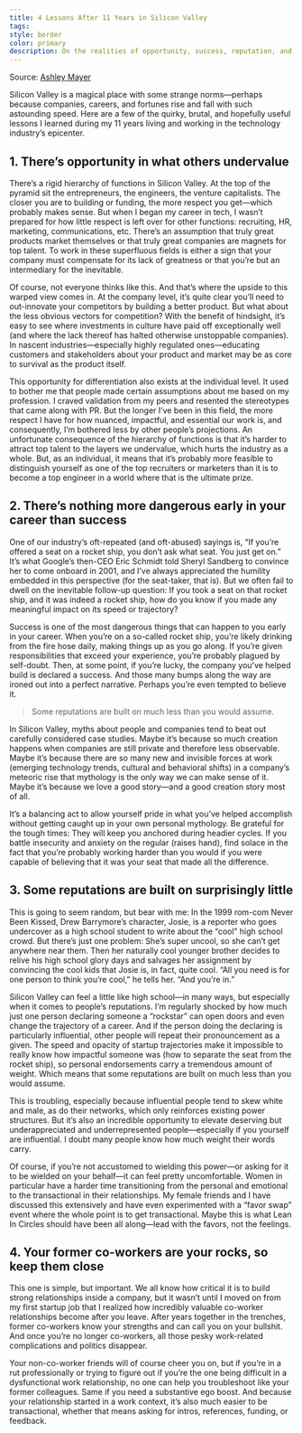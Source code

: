 ```yaml
---
title: 4 Lessons After 11 Years in Silicon Valley
tags: 
style: border
color: primary
description: On the realities of opportunity, success, reputation, and relationships in tech.
---
```


Source: [Ashley Mayer](https://medium.com/s/story/four-lessons-after-eleven-years-in-silicon-valley-d87507b7a4f6)

Silicon Valley is a magical place with some strange norms—perhaps because companies, careers, and fortunes rise and fall with such astounding speed. Here are a few of the quirky, brutal, and hopefully useful lessons I learned during my 11 years living and working in the technology industry’s epicenter.

## 1. There’s opportunity in what others undervalue

There’s a rigid hierarchy of functions in Silicon Valley. At the top of the pyramid sit the entrepreneurs, the engineers, the venture capitalists. The closer you are to building or funding, the more respect you get—which probably makes sense. But when I began my career in tech, I wasn’t prepared for how little respect is left over for other functions: recruiting, HR, marketing, communications, etc. There’s an assumption that truly great products market themselves or that truly great companies are magnets for top talent. To work in these superfluous fields is either a sign that your company must compensate for its lack of greatness or that you’re but an intermediary for the inevitable.

Of course, not everyone thinks like this. And that’s where the upside to this warped view comes in. At the company level, it’s quite clear you’ll need to out-innovate your competitors by building a better product. But what about the less obvious vectors for competition? With the benefit of hindsight, it’s easy to see where investments in culture have paid off exceptionally well (and where the lack thereof has halted otherwise unstoppable companies). In nascent industries—especially highly regulated ones—educating customers and stakeholders about your product and market may be as core to survival as the product itself.

This opportunity for differentiation also exists at the individual level. It used to bother me that people made certain assumptions about me based on my profession. I craved validation from my peers and resented the stereotypes that came along with PR. But the longer I’ve been in this field, the more respect I have for how nuanced, impactful, and essential our work is, and consequently, I’m bothered less by other people’s projections. An unfortunate consequence of the hierarchy of functions is that it’s harder to attract top talent to the layers we undervalue, which hurts the industry as a whole. But, as an individual, it means that it’s probably more feasible to distinguish yourself as one of the top recruiters or marketers than it is to become a top engineer in a world where that is the ultimate prize.

## 2. There’s nothing more dangerous early in your career than success

One of our industry’s oft-repeated (and oft-abused) sayings is, “If you’re offered a seat on a rocket ship, you don’t ask what seat. You just get on.” It’s what Google’s then-CEO Eric Schmidt told Sheryl Sandberg to convince her to come onboard in 2001, and I’ve always appreciated the humility embedded in this perspective (for the seat-taker, that is). But we often fail to dwell on the inevitable follow-up question: If you took a seat on that rocket ship, and it was indeed a rocket ship, how do you know if you made any meaningful impact on its speed or trajectory?

Success is one of the most dangerous things that can happen to you early in your career. When you’re on a so-called rocket ship, you’re likely drinking from the fire hose daily, making things up as you go along. If you’re given responsibilities that exceed your experience, you’re probably plagued by self-doubt. Then, at some point, if you’re lucky, the company you’ve helped build is declared a success. And those many bumps along the way are ironed out into a perfect narrative. Perhaps you’re even tempted to believe it.

> Some reputations are built on much less than you would assume.

In Silicon Valley, myths about people and companies tend to beat out carefully considered case studies. Maybe it’s because so much creation happens when companies are still private and therefore less observable. Maybe it’s because there are so many new and invisible forces at work (emerging technology trends, cultural and behavioral shifts) in a company’s meteoric rise that mythology is the only way we can make sense of it. Maybe it’s because we love a good story—and a good creation story most of all.

It’s a balancing act to allow yourself pride in what you’ve helped accomplish without getting caught up in your own personal mythology. Be grateful for the tough times: They will keep you anchored during headier cycles. If you battle insecurity and anxiety on the regular (raises hand), find solace in the fact that you’re probably working harder than you would if you were capable of believing that it was your seat that made all the difference.

## 3. Some reputations are built on surprisingly little

This is going to seem random, but bear with me: In the 1999 rom-com Never Been Kissed, Drew Barrymore’s character, Josie, is a reporter who goes undercover as a high school student to write about the “cool” high school crowd. But there’s just one problem: She’s super uncool, so she can’t get anywhere near them. Then her naturally cool younger brother decides to relive his high school glory days and salvages her assignment by convincing the cool kids that Josie is, in fact, quite cool. “All you need is for one person to think you’re cool,” he tells her. “And you’re in.”

Silicon Valley can feel a little like high school—in many ways, but especially when it comes to people’s reputations. I’m regularly shocked by how much just one person declaring someone a “rockstar” can open doors and even change the trajectory of a career. And if the person doing the declaring is particularly influential, other people will repeat their pronouncement as a given. The speed and opacity of startup trajectories make it impossible to really know how impactful someone was (how to separate the seat from the rocket ship), so personal endorsements carry a tremendous amount of weight. Which means that some reputations are built on much less than you would assume.

This is troubling, especially because influential people tend to skew white and male, as do their networks, which only reinforces existing power structures. But it’s also an incredible opportunity to elevate deserving but underappreciated and underrepresented people—especially if you yourself are influential. I doubt many people know how much weight their words carry.

Of course, if you’re not accustomed to wielding this power—or asking for it to be wielded on your behalf—it can feel pretty uncomfortable. Women in particular have a harder time transitioning from the personal and emotional to the transactional in their relationships. My female friends and I have discussed this extensively and have even experimented with a “favor swap” event where the whole point is to get transactional. Maybe this is what Lean In Circles should have been all along—lead with the favors, not the feelings.

## 4. Your former co-workers are your rocks, so keep them close

This one is simple, but important. We all know how critical it is to build strong relationships inside a company, but it wasn’t until I moved on from my first startup job that I realized how incredibly valuable co-worker relationships become after you leave. After years together in the trenches, former co-workers know your strengths and can call you on your bullshit. And once you’re no longer co-workers, all those pesky work-related complications and politics disappear.

Your non-co-worker friends will of course cheer you on, but if you’re in a rut professionally or trying to figure out if you’re the one being difficult in a dysfunctional work relationship, no one can help you troubleshoot like your former colleagues. Same if you need a substantive ego boost. And because your relationship started in a work context, it’s also much easier to be transactional, whether that means asking for intros, references, funding, or feedback.